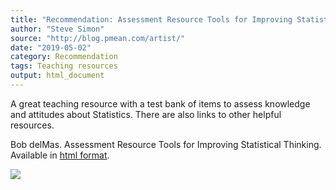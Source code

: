 ```yaml
---
title: "Recommendation: Assessment Resource Tools for Improving Statistical Thinking"
author: "Steve Simon"
source: "http://blog.pmean.com/artist/"
date: "2019-05-02"
category: Recommendation
tags: Teaching resources
output: html_document
---
```


A great teaching resource with a test bank of items to assess knowledge
and attitudes about Statistics. There are also links to other helpful
resources.

<!---More--->

Bob delMas. Assessment Resource Tools for Improving Statistical
Thinking. Available in [html
format](https://apps3.cehd.umn.edu/artist/index.html).

![](http://www.pmean.com/images/images/19/artist01.png)




